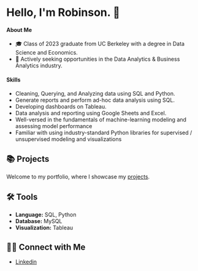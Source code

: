 # Hello, I'm Robinson. 👋

#### About Me
- 🎓 Class of 2023 graduate from UC Berkeley with a degree in Data Science and Economics.
- 💼 Actively seeking opportunities in the Data Analytics & Business Analytics industry.
 
#### Skills
- Cleaning, Querying, and Analyzing data using SQL and Python.
- Generate reports and perform ad-hoc data analysis using SQL.
- Developing dashboards on Tableau.
- Data analysis and reporting using Google Sheets and Excel.
- Well-versed in the fundamentals of machine-learning modeling and assessing model performance
- Familiar with using industry-standard Python libraries for supervised / unsupervised modeling and visualizations

## 📚 Projects

Welcome to my portfolio, where I showcase my [projects](https://github.com/RobinsonKao/Portfolio).

## 🛠️ Tools

- **Language:** SQL, Python
- **Database:** MySQL
- **Visualization:** Tableau

## 👋🏻 Connect with Me

- [Linkedin](https://www.linkedin.com/in/Robinson-Kao)

